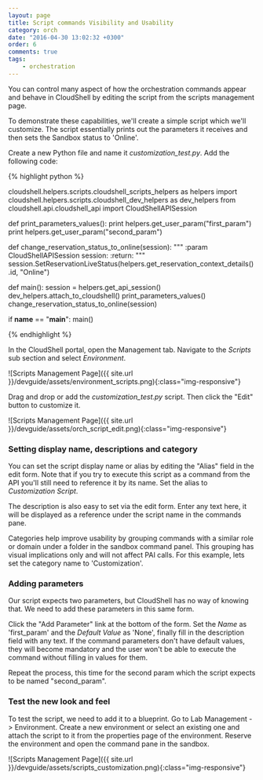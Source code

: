 ```yaml
---
layout: page
title: Script commands Visibility and Usability
category: orch
date: "2016-04-30 13:02:32 +0300"
order: 6
comments: true
tags:
    - orchestration
---
```

You can control many aspect of how the orchestration commands appear and behave
in CloudShell by editing the script from the scripts management page.

To demonstrate these capabilities, we'll create a simple script which we'll customize.
The script essentially prints out the parameters it receives and then sets the Sandbox
status to 'Online'.

Create a new Python file and name it _customization_test.py_. Add the following code:

{% highlight python %}

cloudshell.helpers.scripts.cloudshell_scripts_helpers as helpers
import cloudshell.helpers.scripts.cloudshell_dev_helpers as dev_helpers
from cloudshell.api.cloudshell_api import CloudShellAPISession

def print_parameters_values():
    print helpers.get_user_param("first_param")
    print helpers.get_user_param("second_param")

def change_reservation_status_to_online(session):
    """
    :param CloudShellAPISession session:
    :return:
    """
    session.SetReservationLiveStatus(helpers.get_reservation_context_details().id, "Online")

def main():
    session = helpers.get_api_session()
    dev_helpers.attach_to_cloudshell()
    print_parameters_values()
    change_reservation_status_to_online(session)

if __name__ == "__main__":
    main()

{%  endhighlight %}

In the CloudShell portal, open the Management tab. Navigate to the _Scripts_ sub section and select _Environment_.

![Scripts Management Page]({{ site.url }}/devguide/assets/environment_scripts.png){:class="img-responsive"}

Drag and drop or add the _customization_test.py_ script. Then click the "Edit" button to customize it.

![Scripts Management Page]({{ site.url }}/devguide/assets/orch_script_edit.png){:class="img-responsive"}

### Setting display name, descriptions and category

You can set the script display name or alias by editing the "Alias" field in the edit form.
Note that if you try to execute this script as a command from the API you'll still need to reference it by
its name. Set the alias to _Customization Script_.

The description is also easy to set via the edit form. Enter any text here, it will be displayed as a reference
under the script name in the commands pane.

Categories help improve usability by grouping commands with a similar role or domain under a folder in the sandbox command
panel. This grouping has visual implications only and will not affect PAI calls. For this example, lets set the category name
to 'Customization'.

### Adding parameters

Our script expects two parameters, but CloudShell has no way of knowing that. We need to add these parameters
in this same form.

Click the "Add Parameter" link at the bottom of the form. Set the _Name_ as 'first_param' and the _Default Value_ as 'None',
finally fill in the description field with any text. If the command parameters don't have default values, they will become
mandatory and the user won't be able to execute the command without filling in values for them.

Repeat the process, this time for the second param which the script expects to be named "second_param".

### Test the new look and feel

To test the script, we need to add it to a blueprint. Go to Lab Management -> Environment. Create a new environment or
select an existing one and attach the script to it from the properties page of the environment.
Reserve the environment and open the command pane in the sandbox.

![Scripts Management Page]({{ site.url }}/devguide/assets/scripts_customization.png){:class="img-responsive"}
